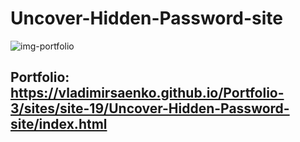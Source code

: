 # Uncover-Hidden-Password-site

![img-portfolio](https://user-images.githubusercontent.com/56477695/153190709-2fa29c2e-1002-4a01-87d8-5af9877add9b.jpg)

## Portfolio: https://vladimirsaenko.github.io/Portfolio-3/sites/site-19/Uncover-Hidden-Password-site/index.html

